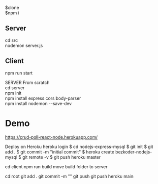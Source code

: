 $clone  
$npm i  


## Server
cd src  
nodemon server.js  

## Client
npm run start  


SERVER From scratch  
cd server  
npm init  
npm install express cors body-parser  
npm install nodemon --save-dev  

# Demo
https://crud-poll-react-node.herokuapp.com/

Deploy on Heroku
heroku login
$ cd nodejs-express-mysql
$ git init
$ git add .
$ git commit -m "initial commit"
$ heroku create bezkoder-nodejs-mysql
$ git remote -v
$ git push heroku master

cd client
npm run build
move build folder to server

cd root
git add .
git commit -m ""
git push
git push heroku main